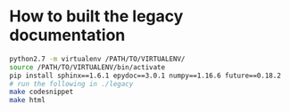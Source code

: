 How to built the legacy documentation
=====================================

```bash
python2.7 -m virtualenv /PATH/TO/VIRTUALENV/
source /PATH/TO/VIRTUALENV/bin/activate
pip install sphinx==1.6.1 epydoc==3.0.1 numpy==1.16.6 future==0.18.2
# run the following in ./legacy
make codesnippet
make html
```
